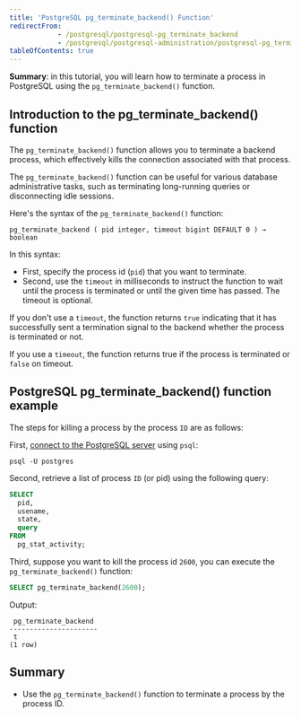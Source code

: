 ```yaml
---
title: 'PostgreSQL pg_terminate_backend() Function'
redirectFrom:
            - /postgresql/postgresql-pg_terminate_backend 
            - /postgresql/postgresql-administration/postgresql-pg_terminate_backend
tableOfContents: true
---
```


**Summary**: in this tutorial, you will learn how to terminate a process in PostgreSQL using the `pg_terminate_backend()` function.

## Introduction to the pg_terminate_backend() function

The `pg_terminate_backend()` function allows you to terminate a backend process, which effectively kills the connection associated with that process.

The `pg_terminate_backend()` function can be useful for various database administrative tasks, such as terminating long-running queries or disconnecting idle sessions.

Here's the syntax of the `pg_terminate_backend()` function:

```
pg_terminate_backend ( pid integer, timeout bigint DEFAULT 0 ) → boolean
```

In this syntax:

- First, specify the process id (`pid`) that you want to terminate.
- Second, use the `timeout` in milliseconds to instruct the function to wait until the process is terminated or until the given time has passed. The timeout is optional.

If you don't use a `timeout`, the function returns `true` indicating that it has successfully sent a termination signal to the backend whether the process is terminated or not.

If you use a `timeout`, the function returns true if the process is terminated or `false` on timeout.

## PostgreSQL pg_terminate_backend() function example

The steps for killing a process by the process `ID` are as follows:

First, [connect to the PostgreSQL server](/postgresql/postgresql-getting-started/connect-to-postgresql-database) using `psql`:

```
psql -U postgres
```

Second, retrieve a list of process `ID` (or pid) using the following query:

```sql
SELECT
  pid,
  usename,
  state,
  query
FROM
  pg_stat_activity;
```

Third, suppose you want to kill the process id `2600`, you can execute the `pg_terminate_backend()` function:

```sql
SELECT pg_terminate_backend(2600);
```

Output:

```
 pg_terminate_backend
----------------------
 t
(1 row)
```

## Summary

- Use the `pg_terminate_backend()` function to terminate a process by the process ID.
